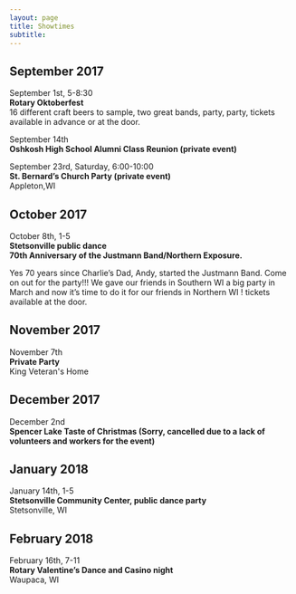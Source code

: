 ```yaml
---
layout: page
title: Showtimes
subtitle: 
---
```


## September 2017
September 1st, 5-8:30  
**Rotary Oktoberfest**     
16 different craft beers to sample, two great bands, party, party, tickets available in advance or at the door.

September 14th  
**Oshkosh High School Alumni Class Reunion (private event)**   

September 23rd, Saturday, 6:00-10:00   
**St. Bernard’s Church Party (private event)**   
Appleton,WI 

## October 2017
October 8th, 1-5  
**Stetsonville public dance**  
**70th Anniversary of the Justmann Band/Northern Exposure.** 

Yes 70 years since Charlie’s Dad, Andy, started the Justmann Band. Come on out for the party!!! We gave our friends in Southern WI a big party in March and now it’s time to do it for our friends in Northern WI !
tickets available at the door.

## November 2017
November 7th  
**Private Party**  
King Veteran's Home

## December 2017
December 2nd  
**Spencer Lake Taste of Christmas (Sorry, cancelled due to a lack of volunteers and workers for the event)**

## January 2018
January 14th, 1-5  
**Stetsonville Community Center, public dance party**  
Stetsonville, WI

## February 2018
February 16th, 7-11  
**Rotary Valentine’s Dance and Casino night**  
Waupaca, WI
